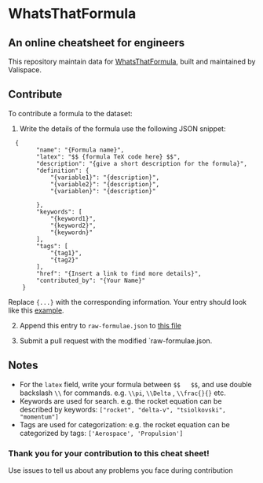 # WhatsThatFormula 
An online cheatsheet for engineers
---

This repository maintain data for [WhatsThatFormula](https://www.whatsthatformula.com), built and maintained by Valispace.


## Contribute

To contribute a formula to the dataset:
1. Write the details of the formula use the following JSON snippet:
```
  {
        "name": "{Formula name}",
        "latex": "$$ {formula TeX code here} $$",
        "description": "{give a short description for the formula}",
        "definition": {
            "{variable1}": "{description}",
            "{variable2}": "{description}",
            "{variablen}": "{description}"
            
        },
        "keywords": [
            "{keyword1}",
            "{keyword2}",
            "{keywordn}"
        ],
        "tags": [
            "{tag1}",
            "{tag2}"
        ],
        "href": "{Insert a link to find more details}",
        "contributed_by": "{Your Name}"
    }

```

Replace `{...}` with the corresponding information. Your entry should look like this [example](https://github.com/valispace/WhatsThatFormula/blob/master/example.json).

2. Append this entry to `raw-formulae.json` to [this file](https://github.com/valispace/WhatsThatFormula/blob/master/raw_formulae.json)

3. Submit a pull request with the modified `raw-formulae.json.


## Notes

- For the `latex` field, write your formula between `$$   $$`, and use double backslash `\\` for commands. e.g. `\\pi`, `\\Delta` , `\\frac{}{}` etc.
- Keywords are used for search. e.g. the rocket equation can be described by keywords: `["rocket", "delta-v", "tsiolkovski", "momentum"]`
- Tags are used for categorization: e.g. the rocket equation can be categorized by tags: `['Aerospace', 'Propulsion']`


### Thank you for your contribution to this cheat sheet! 
Use issues to tell us about any problems you face during contribution




